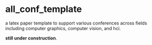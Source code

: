 # all_conf_template
a latex paper template to support various conferences across fields including computer graphics,  computer vision, and hci.

**still under construction**.

